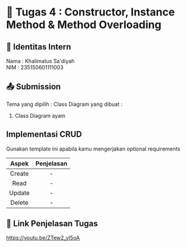 # 📁 Tugas 4 : Constructor, Instance Method & Method Overloading

## 👤 Identitas Intern
Nama : Khalimatus Sa'diyah           
NIM  : 235150601111003

## 📤 Submission

Tema yang dipilih : 
Class Diagram yang dibuat : 
1. Class Diagram ayam

## Implementasi CRUD

Gunakan template ini apabila kamu mengerjakan optional requirements

| Aspek | Penjelasan    |     
| :---:   | :---: | 
| Create | -   | 
| Read | -   | 
| Update | -   | 
| Delete | -   | 



## 🔗 Link Penjelasan Tugas

https://youtu.be/ZTew2_vI5oA 

